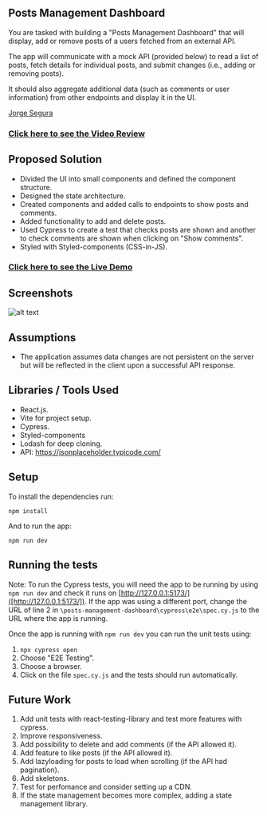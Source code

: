 ## Posts Management Dashboard

You are tasked with building a "Posts Management Dashboard" that will display,
add or remove posts of a users fetched from an external API.

The app will communicate with a mock API (provided below) to read a list of posts, fetch
details for individual posts, and submit changes (i.e., adding or removing posts).

It should also aggregate additional data (such as comments or user information)
from other endpoints and display it in the UI.

[Jorge Segura](mailto:jorsema2@gmail.com)

### [Click here to see the Video Review]([LINK_TO_LOOM_VIDEO])

## Proposed Solution

- Divided the UI into small components and defined the component structure.
- Designed the state architecture.
- Created components and added calls to endpoints to show posts and comments.
- Added functionality to add and delete posts.
- Used Cypress to create a test that checks posts are shown and another to check comments are shown when clicking on "Show comments".
- Styled with Styled-components (CSS-in-JS).

### [Click here to see the Live Demo]([LINK_TO_THE_DEPLOYED_APP])

## Screenshots

![alt text](assets/app_screen.png)

## Assumptions

- The application assumes data changes are not persistent on the server but will be reflected in the client upon a successful API response.

## Libraries / Tools Used

- React.js.
- Vite for project setup.
- Cypress.
- Styled-components
- Lodash for deep cloning.
- API: https://jsonplaceholder.typicode.com/

## Setup

To install the dependencies run:

`npm install`

And to run the app:

`npm run dev`

## Running the tests

Note: To run the Cypress tests, you will need the app to be running by using `npm run dev` and check it runs on [http://127.0.0.1:5173/]([http://127.0.0.1:5173/]). If the app was using a different port, change the URL of line 2 in `\posts-management-dashboard\cypress\e2e\spec.cy.js` to the URL where the app is running.

Once the app is running with `npm run dev` you can run the unit tests using:

1. `npx cypress open`
2. Choose "E2E Testing".
3. Choose a browser.
4. Click on the file `spec.cy.js` and the tests should run automatically.

## Future Work

1. Add unit tests with react-testing-library and test more features with cypress.
2. Improve responsiveness.
3. Add possibility to delete and add comments (if the API allowed it).
4. Add feature to like posts (if the API allowed it).
5. Add lazyloading for posts to load when scrolling (if the API had pagination).
6. Add skeletons.
7. Test for perfomance and consider setting up a CDN.
8. If the state management becomes more complex, adding a state management library.
